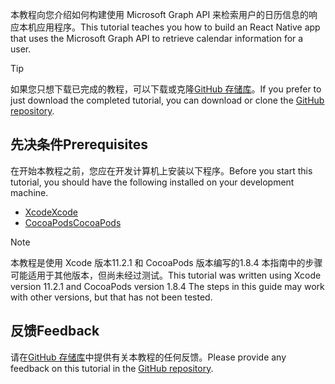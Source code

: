 <!-- markdownlint-disable MD002 MD041 -->

<span data-ttu-id="a262b-101">本教程向您介绍如何构建使用 Microsoft Graph API 来检索用户的日历信息的响应本机应用程序。</span><span class="sxs-lookup"><span data-stu-id="a262b-101">This tutorial teaches you how to build an React Native app that uses the Microsoft Graph API to retrieve calendar information for a user.</span></span>

> [!TIP]
> <span data-ttu-id="a262b-102">如果您只想下载已完成的教程，可以下载或克隆[GitHub 存储库](https://github.com/microsoftgraph/msgraph-training-ios-swift)。</span><span class="sxs-lookup"><span data-stu-id="a262b-102">If you prefer to just download the completed tutorial, you can download or clone the [GitHub repository](https://github.com/microsoftgraph/msgraph-training-ios-swift).</span></span>

## <a name="prerequisites"></a><span data-ttu-id="a262b-103">先决条件</span><span class="sxs-lookup"><span data-stu-id="a262b-103">Prerequisites</span></span>

<span data-ttu-id="a262b-104">在开始本教程之前，您应在开发计算机上安装以下程序。</span><span class="sxs-lookup"><span data-stu-id="a262b-104">Before you start this tutorial, you should have the following installed on your development machine.</span></span>

- [<span data-ttu-id="a262b-105">Xcode</span><span class="sxs-lookup"><span data-stu-id="a262b-105">Xcode</span></span>](https://developer.apple.com/xcode/)
- [<span data-ttu-id="a262b-106">CocoaPods</span><span class="sxs-lookup"><span data-stu-id="a262b-106">CocoaPods</span></span>](https://cocoapods.org)

> [!NOTE]
> <span data-ttu-id="a262b-107">本教程是使用 Xcode 版本11.2.1 和 CocoaPods 版本编写的1.8.4 本指南中的步骤可能适用于其他版本，但尚未经过测试。</span><span class="sxs-lookup"><span data-stu-id="a262b-107">This tutorial was written using Xcode version 11.2.1 and CocoaPods version 1.8.4 The steps in this guide may work with other versions, but that has not been tested.</span></span>

## <a name="feedback"></a><span data-ttu-id="a262b-108">反馈</span><span class="sxs-lookup"><span data-stu-id="a262b-108">Feedback</span></span>

<span data-ttu-id="a262b-109">请在[GitHub 存储库](https://github.com/microsoftgraph/msgraph-training-ios-swift)中提供有关本教程的任何反馈。</span><span class="sxs-lookup"><span data-stu-id="a262b-109">Please provide any feedback on this tutorial in the [GitHub repository](https://github.com/microsoftgraph/msgraph-training-ios-swift).</span></span>
